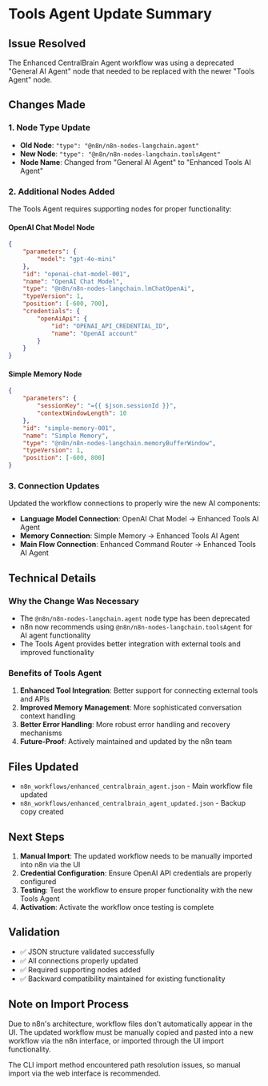 # Tools Agent Update Summary

## Issue Resolved
The Enhanced CentralBrain Agent workflow was using a deprecated "General AI Agent" node that needed to be replaced with the newer "Tools Agent" node.

## Changes Made

### 1. Node Type Update
- **Old Node**: `"type": "@n8n/n8n-nodes-langchain.agent"`
- **New Node**: `"type": "@n8n/n8n-nodes-langchain.toolsAgent"`
- **Node Name**: Changed from "General AI Agent" to "Enhanced Tools AI Agent"

### 2. Additional Nodes Added
The Tools Agent requires supporting nodes for proper functionality:

#### OpenAI Chat Model Node
```json
{
    "parameters": {
        "model": "gpt-4o-mini"
    },
    "id": "openai-chat-model-001",
    "name": "OpenAI Chat Model",
    "type": "@n8n/n8n-nodes-langchain.lmChatOpenAi",
    "typeVersion": 1,
    "position": [-600, 700],
    "credentials": {
        "openAiApi": {
            "id": "OPENAI_API_CREDENTIAL_ID",
            "name": "OpenAI account"
        }
    }
}
```

#### Simple Memory Node
```json
{
    "parameters": {
        "sessionKey": "={{ $json.sessionId }}",
        "contextWindowLength": 10
    },
    "id": "simple-memory-001",
    "name": "Simple Memory",
    "type": "@n8n/n8n-nodes-langchain.memoryBufferWindow",
    "typeVersion": 1,
    "position": [-600, 800]
}
```

### 3. Connection Updates
Updated the workflow connections to properly wire the new AI components:

- **Language Model Connection**: OpenAI Chat Model → Enhanced Tools AI Agent
- **Memory Connection**: Simple Memory → Enhanced Tools AI Agent
- **Main Flow Connection**: Enhanced Command Router → Enhanced Tools AI Agent

## Technical Details

### Why the Change Was Necessary
- The `@n8n/n8n-nodes-langchain.agent` node type has been deprecated
- n8n now recommends using `@n8n/n8n-nodes-langchain.toolsAgent` for AI agent functionality
- The Tools Agent provides better integration with external tools and improved functionality

### Benefits of Tools Agent
1. **Enhanced Tool Integration**: Better support for connecting external tools and APIs
2. **Improved Memory Management**: More sophisticated conversation context handling
3. **Better Error Handling**: More robust error handling and recovery mechanisms
4. **Future-Proof**: Actively maintained and updated by the n8n team

## Files Updated
- `n8n_workflows/enhanced_centralbrain_agent.json` - Main workflow file updated
- `n8n_workflows/enhanced_centralbrain_agent_updated.json` - Backup copy created

## Next Steps
1. **Manual Import**: The updated workflow needs to be manually imported into n8n via the UI
2. **Credential Configuration**: Ensure OpenAI API credentials are properly configured
3. **Testing**: Test the workflow to ensure proper functionality with the new Tools Agent
4. **Activation**: Activate the workflow once testing is complete

## Validation
- ✅ JSON structure validated successfully
- ✅ All connections properly updated
- ✅ Required supporting nodes added
- ✅ Backward compatibility maintained for existing functionality

## Note on Import Process
Due to n8n's architecture, workflow files don't automatically appear in the UI. The updated workflow must be manually copied and pasted into a new workflow via the n8n interface, or imported through the UI import functionality.

The CLI import method encountered path resolution issues, so manual import via the web interface is recommended.